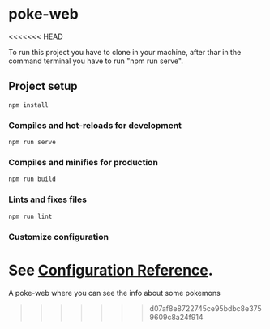 # poke-web
<<<<<<< HEAD

To run this project you have to clone in your machine, after thar in the command terminal you have to run "npm run serve".

## Project setup
```
npm install
```

### Compiles and hot-reloads for development
```
npm run serve
```

### Compiles and minifies for production
```
npm run build
```

### Lints and fixes files
```
npm run lint
```

### Customize configuration
See [Configuration Reference](https://cli.vuejs.org/config/).
=======
A poke-web where you can see the info about some pokemons
>>>>>>> d07af8e8722745ce95bdbc8e3759609c8a24f914
